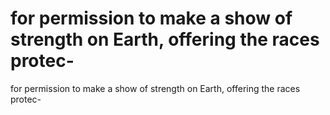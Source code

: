 # for permission to make a show of strength on Earth, offering the races protec-

for permission to make a show of strength on Earth, offering the races protec-